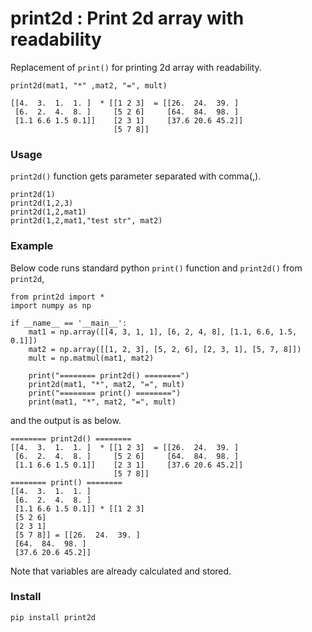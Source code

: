 # print2d : Print 2d array with readability


Replacement of `print()` for printing 2d array with readability.


    print2d(mat1, "*" ,mat2, "=", mult)

    [[4.  3.  1.  1. ]  * [[1 2 3]  = [[26.  24.  39. ]  
     [6.  2.  4.  8. ]     [5 2 6]     [64.  84.  98. ]  
     [1.1 6.6 1.5 0.1]]    [2 3 1]     [37.6 20.6 45.2]] 
                           [5 7 8]]  

### Usage

`print2d()` function gets parameter separated with comma(,).

    print2d(1)
    print2d(1,2,3)
    print2d(1,2,mat1)
    print2d(1,2,mat1,"test str", mat2)

### Example

Below code runs standard python `print()` function and `print2d()` from `print2d`,

    from print2d import *
    import numpy as np
    
    if __name__ == '__main__':
        mat1 = np.array([[4, 3, 1, 1], [6, 2, 4, 8], [1.1, 6.6, 1.5, 0.1]])
        mat2 = np.array([[1, 2, 3], [5, 2, 6], [2, 3, 1], [5, 7, 8]])
        mult = np.matmul(mat1, mat2)
    
        print("======== print2d() ========")
        print2d(mat1, "*", mat2, "=", mult)
        print("======== print() ========")
        print(mat1, "*", mat2, "=", mult)

and the output is as below.

    ======== print2d() ========
    [[4.  3.  1.  1. ]  * [[1 2 3]  = [[26.  24.  39. ]  
     [6.  2.  4.  8. ]     [5 2 6]     [64.  84.  98. ]  
     [1.1 6.6 1.5 0.1]]    [2 3 1]     [37.6 20.6 45.2]] 
                           [5 7 8]]                      
    ======== print() ========
    [[4.  3.  1.  1. ]
     [6.  2.  4.  8. ]
     [1.1 6.6 1.5 0.1]] * [[1 2 3]
     [5 2 6]
     [2 3 1]
     [5 7 8]] = [[26.  24.  39. ]
     [64.  84.  98. ]
     [37.6 20.6 45.2]]


Note that variables are already calculated and stored.

### Install

    pip install print2d
          

    



